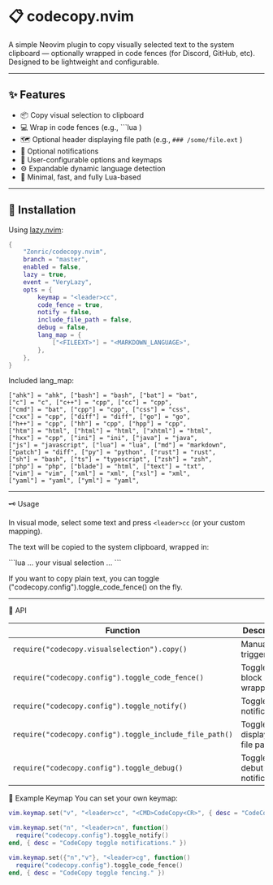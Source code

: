 # 📋 codecopy.nvim

A simple Neovim plugin to copy visually selected text to the system clipboard — optionally wrapped in code fences (for Discord, GitHub, etc). Designed to be lightweight and configurable.

---

## ✨ Features

- 📦 Copy visual selection to clipboard
- 💻 Wrap in code fences (e.g., \`\`\`lua )
- 🗺️ Optional header displaying file path (e.g., `### /some/file.ext` )
- 🔔 Optional notifications
- 🔧 User-configurable options and keymaps
- ⚙️ Expandable dynamic language detection
- 🧠 Minimal, fast, and fully Lua-based

---

## 🔌 Installation

Using [lazy.nvim](https://github.com/folke/lazy.nvim):

```lua
{
    "Zonric/codecopy.nvim",
    branch = "master",
    enabled = false,
    lazy = true,
    event = "VeryLazy",
    opts = {
        keymap = "<leader>cc",
        code_fence = true,
        notify = false,
        include_file_path = false,
        debug = false,
        lang_map = {
            ["<FILEEXT>"] = "<MARKDOWN_LANGUAGE>",
        },
    },
}
```
Included lang_map:
```text
["ahk"] = "ahk", ["bash"] = "bash", ["bat"] = "bat",
["c"] = "c", ["c++"] = "cpp", ["cc"] = "cpp",
["cmd"] = "bat", ["cpp"] = "cpp", ["css"] = "css",
["cxx"] = "cpp", ["diff"] = "diff", ["go"] = "go",
["h++"] = "cpp", ["hh"] = "cpp", ["hpp"] = "cpp",
["htm"] = "html", ["html"] = "html", ["xhtml"] = "html",
["hxx"] = "cpp", ["ini"] = "ini", ["java"] = "java",
["js"] = "javascript", ["lua"] = "lua", ["md"] = "markdown",
["patch"] = "diff", ["py"] = "python", ["rust"] = "rust",
["sh"] = "bash", ["ts"] = "typescript", ["zsh"] = "zsh",
["php"] = "php", ["blade"] = "html", ["text"] = "txt",
["vim"] = "vim", ["xml"] = "xml", ["xsl"] = "xml",
["yaml"] = "yaml", ["yml"] = "yaml",
```

---

🗝️ Usage

In visual mode, select some text and press `<leader>cc` (or your custom mapping).

The text will be copied to the system clipboard, wrapped in:

\`\`\`lua
...
   your visual selection
...
\`\`\`

If you want to copy plain text, you can toggle ("codecopy.config").toggle_code_fence() on the fly.

---

🔧 API

| Function                                                | Description                  | Modes   |
|---------------------------------------------------------|------------------------------|---------|
| `require("codecopy.visualselection").copy()`            | Manually trigger copy.       | "v"     |
| `require("codecopy.config").toggle_code_fence()`        | Toggle code block wrapping.  | "n","v" |
| `require("codecopy.config").toggle_notify()`            | Toggle copy notifications.   | "n","v" |
| `require("codecopy.config").toggle_include_file_path()` | Toggle displaying file path. | "n","v" |
| `require("codecopy.config").toggle_debug()`             | Toggle debut notifications.  | "n","v" |

🧪 Example Keymap
You can set your own keymap:

```lua
vim.keymap.set("v", "<leader>cc", "<CMD>CodeCopy<CR>", { desc = "CodeCopy to clipboard" })

vim.keymap.set("n", "<leader>cn", function()
  require("codecopy.config").toggle_notify()
end, { desc = "CodeCopy toggle notifications." })

vim.keymap.set({"n","v"}, "<leader>cg", function()
  require("codecopy.config").toggle_code_fence()
end, { desc = "CodeCopy toggle fencing." })
```
